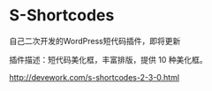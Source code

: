 S-Shortcodes
============

自己二次开发的WordPress短代码插件，即将更新

插件描述：短代码美化框，丰富排版，提供 10 种美化框。

http://devework.com/s-shortcodes-2-3-0.html
